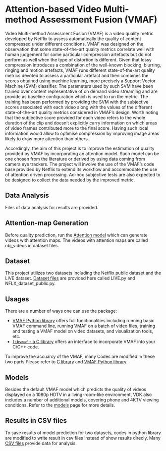 # Attention-based Video Multi-method Assessment Fusion (VMAF)

Video Multi-method Assessment Fusion (VMAF) is a video quality metric developed by Netflix to assess automatically the quality of content compressed under different conditions. VMAF was designed on the observation that some state-of-the-art quality metrics correlate well with human judgement for some particular compression artefacts but do not perform as well when the type of distortion is different. Given that lossy compression introduces a combination of the well-known blocking, blurring, ringing and motion artefacts, VMAF runs different state-of-the-art quality metrics devoted to assess a particular artefact and then combines the scores obtained using machine learning, more precisely a Support Vector Machine (SVM) classifier. The parameters used by such SVM have been trained over content representative of on demand video streaming and are provide as baseline configuration which is used to run the metric. The training has been performed by providing the SVM with the subjective scores associated with each video along with the values of the different state-of-the-art quality metrics considered in VMAF’s design. Worth noting that the subjective score provided for each video refers to the whole duration of the clip and doesn’t explicitly carry information on which areas of video frames contributed more to the final score. Having such local information would allow to optimise compression by improving image areas likely to draw more attention than others.

Accordingly, the aim of this project is to improve the estimation of quality provided by VMAF by incorporating an attention model. Such model can be one chosen from the literature or derived by using data coming from camera eye trackers. The project will involve the use of the VMAF’s code base provided by Netflix to extend its workflow and accommodate the use of attention driven processing. Ad-hoc subjective tests are also expected to be designed to collect the data needed by the improved metric.


## Data Analysis

Files of data analysis for results are provided.

## Attention-map Generation

Before quality prediction, run the [Attention model](Attention_video.ipynb) which can generate videos with attention maps. The videos with attention maps are called obj_videos in dataset files.

## Dataset

This project utilizes two datasets including the Netflix public dataset and the LIVE dataset. [Dataset files](resource/dataset) are provided here called LIVE.py and NFLX_dataset_public.py.


## Usages
There are a number of ways one can use the package:

  - [VMAF Python library](resource/doc/VMAF_Python_library.md) offers full functionalities including running basic VMAF command line, running VMAF on a batch of video files, training and testing a VMAF model on video datasets, and visualization tools, etc.
  - [`libvmaf` - a C library](libvmaf/README.md) offers an interface to incorporate VMAF into your C/C++ code.

To improve the accuarcy of the VMAF, many Codes are modified in these two parts.Please refer to [C library](libvmaf) and [VMAF Python library](python).

## Models

Besides the default VMAF model which predicts the quality of videos displayed on a 1080p HDTV in a living-room-like environment, VDK also includes a number of additional models, covering phone and 4KTV viewing conditions. Refer to the [models](resource/doc/models.md) page for more details.



## Results in CSV files

To save results of model prediction for two datasets, codes in python library are modified to write result in csv files instead of show results direcly. Many [CSV files](results_CSV) provide data for analysis.



